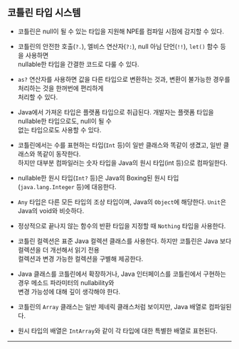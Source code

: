 ## 코틀린 타입 시스템

- 코틀린은 null이 될 수 있는 타입을 지원해 NPE를 컴파일 시점에 감지할 수 있다.

- 코틀린의 안전한 호출(`?.`), 엘비스 연산자(`?:`), null 아님 단언(`!!`), `let()` 함수 등을 사용하면  
  nullable한 타입을 간결한 코드로 다룰 수 있다.

- `as?` 연산자를 사용하면 값을 다른 타입으로 변환하는 것과, 변환이 불가능한 경우를 처리하는 것을 한꺼번에 편리하게  
  처리할 수 있다.

- Java에서 가져온 타입은 플랫폼 타입으로 취급된다. 개발자는 플랫폼 타입을 nullable한 타입으로도, null이 될 수  
  없는 타입으로도 사용할 수 있다.

- 코틀린에서는 수를 표현하는 타입(`Int` 등)이 일반 클래스와 똑같이 생겼고, 일반 클래스와 똑같이 동작한다.  
  하지만 대부분 컴파일러는 숫자 타입을 Java의 원시 타입(int 등)으로 컴파일한다.

- nullable한 원시 타입(`Int?` 등)은 Java의 Boxing된 원시 타입(`java.lang.Integer` 등)에 대응한다.

- `Any` 타입은 다른 모든 타입의 조상 타입이며, Java의 `Object`에 해당한다. `Unit`은 Java의 void와 비슷하다.

- 정상적으로 끝나지 않는 함수의 반환 타입을 지정할 때 `Nothing` 타입을 사용한다.

- 코틀린 컬렉션은 표준 Java 컬렉션 클래스를 사용한다. 하지만 코틀린은 Java 보다 컬렉션을 더 개선해서 읽기 전용  
  컬렉션과 변경 가능한 컬렉션을 구별해 제공한다.

- Java 클래스를 코틀린에서 확장하거나, Java 인터페이스를 코틀린에서 구현하는 경우 메소드 파라미터의 nullability와  
  변경 가능성에 대해 깊이 생각해야 한다.

- 코틀린의 `Array` 클래스는 일반 제네릭 클래스처럼 보이지만, Java 배열로 컴파일된다.

- 원시 타입의 배열은 `IntArray`와 같이 각 타입에 대한 특별한 배열로 표현된다.

<hr/>
